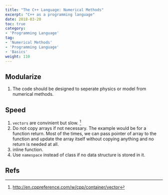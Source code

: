 ```yaml
---
title: "The C++ Language: Numerical Methods"
excerpt: "C++ as a programming language"
date: 2018-03-20
toc: true
category:
- 'Programming Language'
tag:
- 'Numerical Methods'
- 'Programming Language'
- 'Basics'
weight: 110
---
```


## Modularize

1. The code should be designed to seperate physics or model from numerical methods.


## Speed

1. `vectors` are convinient but slow. [^VectorSlow]
2. Do not copy arrays if not necessary. The example would be for a function return. Most of the times, we can pass pointer of array to the function and update the array itself without copying anything and no return is needed at all.
3. inline function.
4. Use `namespace` instead of class if no data structure is stored in it.

## Refs

[^VectorSlow]: http://en.cppreference.com/w/cpp/container/vector